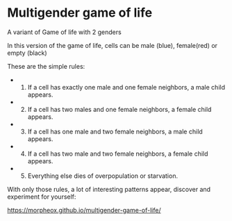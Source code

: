 # Multigender game of life
A variant of Game of life with 2 genders

In this version of the game of life, cells can be male (blue), female(red) or empty (black)

These are the simple rules:
- 1. If a cell has exactly one male and one female neighbors, a male child appears.
- 2. If a cell has two males and one female neighbors, a female child appears.
- 3. If a cell has one male and two female neighbors, a male child appears.
- 4. If a cell has two male and two female neighbors, a female child appears.
- 5. Everything else dies of overpopulation or starvation.

With only those rules, a lot of interesting patterns appear, discover and experiment for yourself:

https://morpheox.github.io/multigender-game-of-life/
